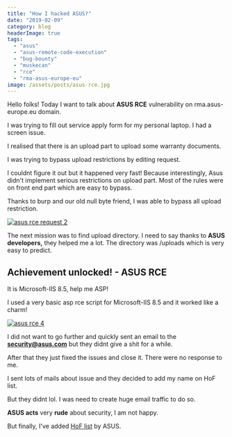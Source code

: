 ```yaml
---
title: "How I hacked ASUS?"
date: "2019-02-09"
category: blog
headerImage: true
tags: 
  - "asus"
  - "asus-remote-code-execution"
  - "bug-bounty"
  - "muskecan"
  - "rce"
  - "rma-asus-europe-eu"
image: /assets/posts/asus-rce.jpg
---
```


Hello folks! Today I want to talk about **ASUS RCE** vulnerability on rma.asus-europe.eu domain.

I was trying to fill out service apply form for my personal laptop. I had a screen issue.

I realised that there is an upload part to upload some warranty documents.

I was trying to bypass upload restrictions by editing request.

I couldnt figure it out but it happened very fast! Because interestingly, Asus didn't implement serious restrictions on upload part. Most of the rules were on front end part which are easy to bypass.

Thanks to burp and our old null byte friend, I was able to bypass all upload restriction.

[![asus rce request 2](images/asus-hacked-requst.png)](https://mustafakemalcan.com/wp-content/uploads/2019/02/asus-hacked-requst.png)

The next mission was to find upload directory. I need to say thanks to **ASUS developers,** they helped me a lot. The directory was /uploads which is very easy to predict.

## Achievement unlocked! - ASUS RCE 

It is Microsoft-IIS 8.5, help me ASP!

I used a very basic asp rce script for Microsoft-IIS 8.5 and it worked like a charm!

[![asus rce 4](images/asus-hacked-1024x729.png)](https://mustafakemalcan.com/wp-content/uploads/2019/02/asus-hacked.png)

I did not want to go further and quickly sent an email to the **security@asus.com** but they didnt give a shit for a while.

After that they just fixed the issues and close it. There were no response to me.

I sent lots of mails about issue and they decided to add my name on HoF list.

But they didnt lol. I was need to create huge email traffic to do so.

**ASUS acts** very **rude** about security, I am not happy.

But finally, I've added [HoF list](https://www.asus.com/Static_WebPage/ASUS-Product-Security-Advisory/) by ASUS.
